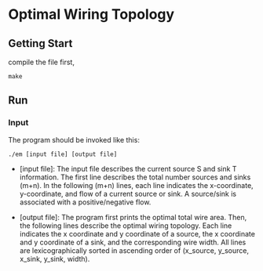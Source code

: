 # Optimal Wiring Topology
## Getting Start
compile the file first,
```
make
```

## Run

### Input

The program should be invoked like this:
```
./em [input file] [output file]
```
- [input file]: The input file describes the current source S and sink T information. The first line describes the total
number sources and sinks (m+n). In the following (m+n) lines, each line indicates the x-coordinate,
y-coordinate, and flow of a current source or sink. A source/sink is associated with a
positive/negative flow.

- [output file]: The program first prints the optimal total wire area. Then, the following lines describe the optimal wiring topology. Each line indicates the x coordinate and y coordinate of a source, the x coordinate and y coordinate of a sink, and the corresponding wire width.
All lines are lexicographically sorted in ascending order of (x_source, y_source, x_sink, y_sink, width).
